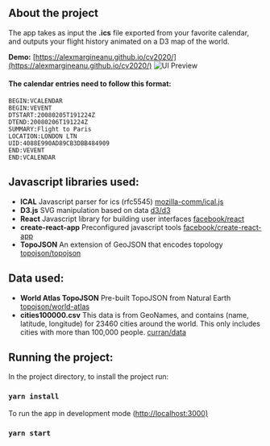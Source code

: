## About the project
The app takes as input the **.ics** file exported from your favorite calendar, and outputs your flight history animated on a D3 map of the world.

**Demo:** [https://alexmargineanu.github.io/cv2020/](https://alexmargineanu.github.io/cv2020/)
![UI Preview](https://alexmargineanu.github.io/cv2020/preview.png)

#### The calendar entries need to follow this format:
```
BEGIN:VCALENDAR
BEGIN:VEVENT
DTSTART:20080205T191224Z
DTEND:20080206T191224Z
SUMMARY:Flight to Paris
LOCATION:LONDON LTN
UID:4088E990AD89CB3DBB484909
END:VEVENT
END:VCALENDAR
```

## Javascript libraries used:
- **ICAL** Javascript parser for ics (rfc5545) [mozilla-comm/ical.js](https://github.com/mozilla-comm/ical.js)
- **D3.js** SVG manipulation based on data  [d3/d3](https://github.com/d3/d3)
- **React** Javascript library for building user interfaces  [facebook/react](https://github.com/facebook/react)
- **create-react-app** Preconfigured javascript tools [facebook/create-react-app](https://github.com/facebook/create-react-app)
- **TopoJSON** An extension of GeoJSON that encodes topology
  [topojson/topojson](https://github.com/topojson/topojson)

## Data used:
- **World Atlas TopoJSON** Pre-built TopoJSON from Natural Earth
  [topojson/world-atlas](https://github.com/topojson/world-atlas)
- **cities100000.csv** This data is from GeoNames, and contains (name, latitude, longitude) for 23460 cities around the world. This only includes cities with more than 100,000 people.
  [curran/data](https://github.com/curran/data/blob/gh-pages/geonames/cities100000.csv)


## Running the project:
In the project directory, to install the project run:
### `yarn install`

To run the app in development mode ([http://localhost:3000)](http://localhost:3000)
### `yarn start`
